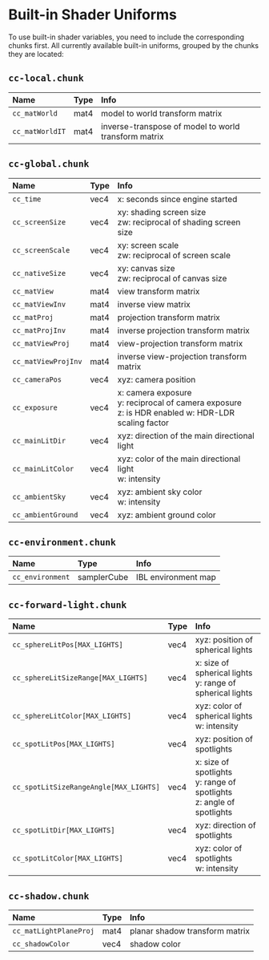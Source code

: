 # Built-in Shader Uniforms

To use built-in shader variables, you need to include the corresponding chunks first.
All currently available built-in uniforms, grouped by the chunks they are located:

## `cc-local.chunk`

| Name | Type | Info |
| :-- | :-- | :-- |
| `cc_matWorld` | mat4 | model to world transform matrix |
| `cc_matWorldIT` | mat4 | inverse-transpose of model to world transform matrix |

## `cc-global.chunk`

| Name | Type | Info |
| :-- | :-- | :-- |
| `cc_time` | vec4 | x: seconds since engine started |
| `cc_screenSize` | vec4 | xy: shading screen size<br>zw: reciprocal of shading screen size |
| `cc_screenScale` | vec4 | xy: screen scale<br>zw: reciprocal of screen scale |
| `cc_nativeSize` | vec4 | xy: canvas size<br>zw: reciprocal of canvas size |
| `cc_matView` | mat4 | view transform matrix |
| `cc_matViewInv` | mat4 | inverse view matrix |
| `cc_matProj` | mat4 | projection transform matrix |
| `cc_matProjInv`  | mat4 | inverse projection transform matrix |
| `cc_matViewProj` | mat4 | view-projection transform matrix |
| `cc_matViewProjInv` | mat4 | inverse view-projection transform matrix |
| `cc_cameraPos` | vec4 | xyz: camera position |
| `cc_exposure` | vec4 | x: camera exposure<br>y: reciprocal of camera exposure<br>z: is HDR enabled w: HDR-LDR scaling factor |
| `cc_mainLitDir` | vec4 | xyz: direction of the main directional light |
| `cc_mainLitColor` | vec4 | xyz: color of the main directional light<br>w: intensity |
| `cc_ambientSky` | vec4 | xyz: ambient sky color<br>w: intensity |
| `cc_ambientGround` | vec4 | xyz: ambient ground color |

## `cc-environment.chunk`

| Name | Type | Info |
| :-- | :-- | :-- |
| `cc_environment` | samplerCube | IBL environment map |

## `cc-forward-light.chunk`

| Name | Type | Info |
| :-- | :-- | :-- |
| `cc_sphereLitPos[MAX_LIGHTS]` | vec4 | xyz: position of spherical lights |
| `cc_sphereLitSizeRange[MAX_LIGHTS]` | vec4 | x: size of spherical lights<br>y: range of spherical lights |
| `cc_sphereLitColor[MAX_LIGHTS]` | vec4 | xyz: color of spherical lights<br>w: intensity |
| `cc_spotLitPos[MAX_LIGHTS]` | vec4 | xyz: position of spotlights |
| `cc_spotLitSizeRangeAngle[MAX_LIGHTS]` | vec4 | x: size of spotlights<br>y: range of spotlights<br>z: angle of spotlights |
| `cc_spotLitDir[MAX_LIGHTS]` | vec4 | xyz: direction of spotlights |
| `cc_spotLitColor[MAX_LIGHTS]` | vec4 | xyz: color of spotlights<br>w: intensity |

## `cc-shadow.chunk`

| Name | Type | Info |
| :-- | :-- | :-- |
| `cc_matLightPlaneProj` | mat4 | planar shadow transform matrix |
| `cc_shadowColor` | vec4 | shadow color |
